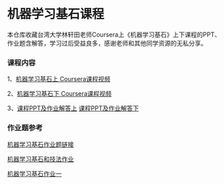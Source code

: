 # 机器学习基石课程

本仓库收藏台湾大学林轩田老师Coursera上《机器学习基石》上下课程的PPT、作业题含解答，学习过后受益良多，感谢老师和其他同学资源的无私分享。

### 课程内容

1、[机器学习基石上 Coursera课程视频](https://www.coursera.org/learn/ntumlone-mathematicalfoundations/)

2、[机器学习基石下 Coursera课程视频](https://www.coursera.org/learn/ntumlone-algorithmicfoundations/)

3、[课程PPT及作业解答上](https://github.com/yanmengk/Machine-Learning-Foundations/tree/master/Machine%20Learning%20Foundation%201) [课程PPT及作业解答下](https://github.com/yanmengk/Machine-Learning-Foundations/tree/master/Machine%20Learning%20Foundation%202)



### 作业题参考

[机器学习基石作业题链接](https://blog.csdn.net/a1015553840/article/details/51085129)

[机器学习基石和技法作业](https://github.com/AceCoooool/MLF-MLT)

[机器学习基石作业一](https://github.com/yew1eb/machine-learning/blob/master/perceptron/%E6%9C%BA%E5%99%A8%E5%AD%A6%E4%B9%A0%E5%9F%BA%E7%9F%B3HW1.md)
